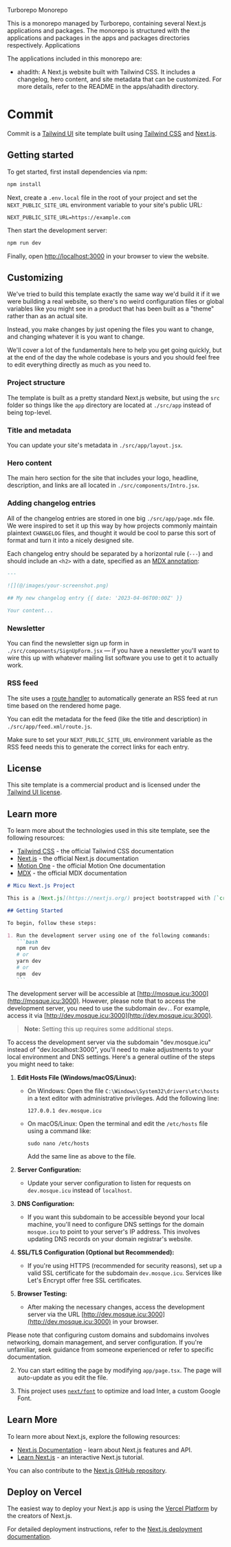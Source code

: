 Turborepo Monorepo

This is a monorepo managed by Turborepo, containing several Next.js applications and packages. The monorepo is structured with the applications and packages in the apps and packages directories respectively.
Applications

The applications included in this monorepo are:

- ahadith: A Next.js website built with Tailwind CSS. It includes a changelog, hero content, and site metadata that can be customized. For more details, refer to the README in the apps/ahadith directory.

# Commit

Commit is a [Tailwind UI](https://tailwindui.com) site template built using [Tailwind CSS](https://tailwindcss.com) and [Next.js](https://nextjs.org).

## Getting started

To get started, first install dependencies via npm:

```bash
npm install
```

Next, create a `.env.local` file in the root of your project and set the `NEXT_PUBLIC_SITE_URL` environment variable to your site's public URL:

```
NEXT_PUBLIC_SITE_URL=https://example.com
```

Then start the development server:

```bash
npm run dev
```

Finally, open [http://localhost:3000](http://localhost:3000) in your browser to view the website.

## Customizing

We've tried to build this template exactly the same way we'd build it if it we were building a real website, so there's no weird configuration files or global variables like you might see in a product that has been built as a "theme" rather than as an actual site.

Instead, you make changes by just opening the files you want to change, and changing whatever it is you want to change.

We'll cover a lot of the fundamentals here to help you get going quickly, but at the end of the day the whole codebase is yours and you should feel free to edit everything directly as much as you need to.

### Project structure

The template is built as a pretty standard Next.js website, but using the `src` folder so things like the `app` directory are located at `./src/app` instead of being top-level.

### Title and metadata

You can update your site's metadata in `./src/app/layout.jsx`.

### Hero content

The main hero section for the site that includes your logo, headline, description, and links are all located in `./src/components/Intro.jsx`.

### Adding changelog entries

All of the changelog entries are stored in one big `./src/app/page.mdx` file. We were inspired to set it up this way by how projects commonly maintain plaintext `CHANGELOG` files, and thought it would be cool to parse this sort of format and turn it into a nicely designed site.

Each changelog entry should be separated by a horizontal rule (`---`) and should include an `<h2>` with a date, specified as an [MDX annotation](https://github.com/bradlc/mdx-annotations):

```md
---

![](@/images/your-screenshot.png)

## My new changelog entry {{ date: '2023-04-06T00:00Z' }}

Your content...
```

### Newsletter

You can find the newsletter sign up form in `./src/components/SignUpForm.jsx` — if you have a newsletter you'll want to wire this up with whatever mailing list software you use to get it to actually work.

### RSS feed

The site uses a [route handler](https://nextjs.org/docs/app/building-your-application/routing/router-handlers) to automatically generate an RSS feed at run time based on the rendered home page.

You can edit the metadata for the feed (like the title and description) in `./src/app/feed.xml/route.js`.

Make sure to set your `NEXT_PUBLIC_SITE_URL` environment variable as the RSS feed needs this to generate the correct links for each entry.

## License

This site template is a commercial product and is licensed under the [Tailwind UI license](https://tailwindui.com/license).

## Learn more

To learn more about the technologies used in this site template, see the following resources:

- [Tailwind CSS](https://tailwindcss.com/docs) - the official Tailwind CSS documentation
- [Next.js](https://nextjs.org/docs) - the official Next.js documentation
- [Motion One](https://motion.dev/) - the official Motion One documentation
- [MDX](https://mdxjs.com/) - the official MDX documentation

````markdown
# Micu Next.js Project

This is a [Next.js](https://nextjs.org/) project bootstrapped with [`create-next-app`](https://github.com/vercel/next.js/tree/canary/packages/create-next-app).

## Getting Started

To begin, follow these steps:

1. Run the development server using one of the following commands:
   ```bash
   npm run dev
   # or
   yarn dev
   # or
   npm  dev
   ```
````

The development server will be accessible at [http://mosque.icu:3000](http://mosque.icu:3000). However, please note that to access the development server, you need to use the subdomain `dev.`. For example, access it via [http://dev.mosque.icu:3000](http://dev.mosque.icu:3000).

> **Note:** Setting this up requires some additional steps.

To access the development server via the subdomain "dev.mosque.icu" instead of "dev.localhost:3000", you'll need to make adjustments to your local environment and DNS settings. Here's a general outline of the steps you might need to take:

1.  **Edit Hosts File (Windows/macOS/Linux):**

    - On Windows: Open the file `C:\Windows\System32\drivers\etc\hosts` in a text editor with administrative privileges. Add the following line:
      ```
      127.0.0.1 dev.mosque.icu
      ```
    - On macOS/Linux: Open the terminal and edit the `/etc/hosts` file using a command like:
      ```
      sudo nano /etc/hosts
      ```
      Add the same line as above to the file.

2.  **Server Configuration:**

    - Update your server configuration to listen for requests on `dev.mosque.icu` instead of `localhost`.

3.  **DNS Configuration:**

    - If you want this subdomain to be accessible beyond your local machine, you'll need to configure DNS settings for the domain `mosque.icu` to point to your server's IP address. This involves updating DNS records on your domain registrar's website.

4.  **SSL/TLS Configuration (Optional but Recommended):**

    - If you're using HTTPS (recommended for security reasons), set up a valid SSL certificate for the subdomain `dev.mosque.icu`. Services like Let's Encrypt offer free SSL certificates.

5.  **Browser Testing:**

    - After making the necessary changes, access the development server via the URL [http://dev.mosque.icu:3000](http://dev.mosque.icu:3000) in your browser.

Please note that configuring custom domains and subdomains involves networking, domain management, and server configuration. If you're unfamiliar, seek guidance from someone experienced or refer to specific documentation.

2. You can start editing the page by modifying `app/page.tsx`. The page will auto-update as you edit the file.

3. This project uses [`next/font`](https://nextjs.org/docs/basic-features/font-optimization) to optimize and load Inter, a custom Google Font.

## Learn More

To learn more about Next.js, explore the following resources:

- [Next.js Documentation](https://nextjs.org/docs) - learn about Next.js features and API.
- [Learn Next.js](https://nextjs.org/learn) - an interactive Next.js tutorial.

You can also contribute to the [Next.js GitHub repository](https://github.com/vercel/next.js/).

## Deploy on Vercel

The easiest way to deploy your Next.js app is using the [Vercel Platform](https://vercel.com/new?utm_medium=default-template&filter=next.js&utm_source=create-next-app&utm_campaign=create-next-app-readme) by the creators of Next.js.

For detailed deployment instructions, refer to the [Next.js deployment documentation](https://nextjs.org/docs/deployment).

```

```



